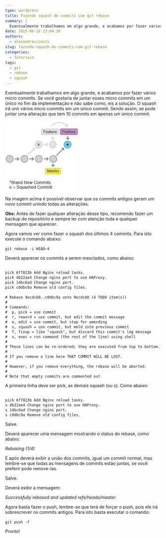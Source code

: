```yaml
---
type: wordpress
title: Fazendo squash de commits com git rebase
summary: |
  Eventualmente trabalhamos em algo grande, e acabamos por fazer vários micro commits. Se você gostaria de juntar esses micro commits em um único no fim da implementação e não sabe como, eis a solução. O squash irá unir vários micro commits em um único commit. Sendo assim, se pode juntar uma alteração que tem 10 commits em apenas um único commit.
date: 2015-06-18 23:04:10
authors:
  - alexandrevicenzi
slug: fazendo-squash-de-commits-com-git-rebase
categories:
  - Tutoriais
tags:
  - git
  - rebase
  - squash
---
```


Eventualmente trabalhamos em algo grande, e acabamos por fazer vários micro commits. Se você gostaria de juntar esses micro commits em um único no fim da implementação e não sabe como, eis a solução. O squash irá unir vários micro commits em um único commit. Sendo assim, se pode juntar uma alteração que tem 10 commits em apenas um único commit.

<img class=" aligncenter" src="/images/wp-content/uploads/2015/06/git-squash-rebase.png" alt="Git Squash Rebase" />

Na imagem acima é possível observar que os commits antigos geram um novo commit unindo todas as alterações.

<!--more-->

<strong>Obs:</strong> Antes de fazer qualquer alteração desse tipo, recomendo fazer um backup do repositório e sempre ler com atenção toda e qualquer mensagem que aparecer.

Agora vamos ver como fazer o squash dos últimos 4 commits. Para isto execute o comando abaixo:

<code>git rebase -i HEAD~4</code>

Deverá aparecer os commits a serem mesclados, como abaixo:

<pre><code class="bash">
pick 6f7823b Add Nginx reload tasks.
pick db22ae4 Change nginx port to use HAProxy.
pick 14bc6ad Change nginx port.
pick c0dbc9a Remove old config files.

# Rebase 9ecdcb0..c0dbc9a onto 9ecdcb0 (4 TODO item(s))
#
# Commands:
#  p, pick = use commit
#  r, reword = use commit, but edit the commit message
#  e, edit = use commit, but stop for amending
#  s, squash = use commit, but meld into previous commit
#  f, fixup = like &quot;squash&quot;, but discard this commit's log message
#  x, exec = run command (the rest of the line) using shell
#
# These lines can be re-ordered; they are executed from top to bottom.
#
# If you remove a line here THAT COMMIT WILL BE LOST.
#
# However, if you remove everything, the rebase will be aborted.
#
# Note that empty commits are commented out
</code></pre>

A primeira linha deve ser pick, as demais squash (ou s). Como abaixo:

<pre><code class="bash">
pick 6f7823b Add Nginx reload tasks.
s db22ae4 Change nginx port to use HAProxy.
s 14bc6ad Change nginx port.
s c0dbc9a Remove old config files.
</code></pre>

Salve.

Deverá aparecer uma mensagem mostrando o status do rebase, como abaixo:

<em>Rebasing (1/4)</em>

E após deverá exibir a união dos commits, igual um commit normal, mas lembre-se que todas as mensagens de commits estão juntas, se você preferir pode remove-las.

Salve.

Deverá exibir a mensagem:

<em>Successfully rebased and updated refs/heads/master.</em>

Agora basta fazer o push, lembre-se que terá de forçar o push, pois ele irá sobrescrever os commits antigos. Para isto basta executar o comando:

<code>git push -f</code>

Pronto!
